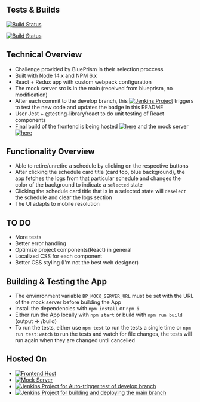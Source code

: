## Tests & Builds
[![Build Status](http://jenkins.fpetros.com/buildStatus/icon?job=Blue+Prism+Frotend+Develop+Testing&subject=Test%20Develop)](http://jenkins.fpetros.com/job/Blue%20Prism%20Frotend%20Develop%20Testing/lastBuild)

[![Build Status](http://jenkins.fpetros.com/buildStatus/icon?job=Blue+Prism+Frotend+Build+And+Deploy&subject=Deploy%20Main)](http://jenkins.fpetros.com/job/Blue%20Prism%20Frotend%20Build%20And%20Deploy/lastBuild)

## Technical Overview

* Challenge provided by BluePrism in their selection proccess
* Built with Node 14.x and NPM 6.x
* React + Redux app with custom webpack configuration
* The mock server src is in the main (received from blueprism, no modification)
* After each commit to the develop branch, this [![Jenkins Project](JenkinsProjects)](http://jenkins.fpetros.com/job/Blue%20Prism%20Frotend%20Develop%20Testing) triggers to test the new code and updates the badge in this README
* User Jest + @testing-library/react to do unit testing of React components
* Final build of the frontend is being hosted [![here](FrontendHost)](http://apps.fpetros.com/blueprism) and the mock server [![here](MockServer)](http://apps.fpetros.com/blueprism-mock-server)

## Functionality Overview

* Able to retire/unretire a schedule by clicking on the respective buttons
* After clicking the schedule card title (card top, blue background), the app fetches the logs from that particular schedule and changes the color of the background to indicate a `selected` state
* Clicking the schedule card title that is in a selected state will `deselect` the schedule and clear the logs section
* The UI adapts to mobile resolution

## TO DO

* More tests
* Better error handling
* Optimize project components(React) in general
* Localized CSS for each component
* Better CSS styling (I'm not the best web designer)

## Building & Testing the App
* The envinronment variable `BP_MOCK_SERVER_URL` must be set with the URL of the mock server before building the App
* Install the dependencies with `npm install` or `npm i`
* Either run the App locally with `npm start` or build with `npm run build` (output -> /build) 
* To run the tests, either use `npm test` to run the tests a single time or `npm run test:watch` to run the tests and watch for file changes, the tests will run again when they are changed until cancelled

## Hosted On

* [![Frontend Host](FrontendHost)](http://apps.fpetros.com/blueprism)
* [![Mock Server](MockServer)](http://apps.fpetros.com/blueprism-mock-server)
* [![Jenkins Project for Auto-trigger test of develop branch](JenkinsProjects)](http://jenkins.fpetros.com/job/Blue%20Prism%20Frotend%20Develop%20Testing)
* [![Jenkins Project for building and deploying the main branch](JenkinsProjects)](http://jenkins.fpetros.com/job/Blue%20Prism%20Frotend%20Build%20And%20Deploy)
